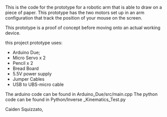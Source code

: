 This is the code for the prototype for a robotic arm that is able to draw on a piece of paper. This prototype has the two motors set up in an arm configuration that track the position of your mouse on the screen.

This prototype is a proof of concept before moving onto an actual working device.

this project prototype uses:
- Arduino Due;
- Micro Servo x 2
- Pencil x 2
- Bread Board
- 5.5V power supply
- Jumper Cables
- USB to UBS-micro cable

The arduino code can be found in Arduino_Due/src/main.cpp
The python code can be found in Python/Inverse _Kinematics_Test.py

Caiden Squizzato,
